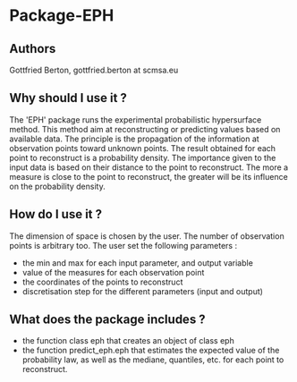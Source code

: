 # Package-EPH
 Authors
--------------------------------------------------------

Gottfried Berton, gottfried.berton at scmsa.eu


Why should I use it ?
-----------------------------------------------------------------------

The 'EPH' package runs the experimental probabilistic hypersurface method. This method aim at
reconstructing or predicting values based on available data. The principle is the propagation of the
information at observation points toward unknown points. The result obtained for each point to reconstruct
is a probability density. The importance given to the input data is based on their distance to the point
to reconstruct. The more a measure is close to the point to reconstruct, the greater will be its
influence on the probability density.

How do I use it ?
-----------------------------------------------------------------------

The dimension of space is chosen by the user. The number of observation points is arbitrary too.
The user set the following parameters :

- the min and max for each input parameter, and output variable
- value of the measures for each observation point
- the coordinates of the points to reconstruct
- discretisation step for the different parameters (input and output)
 
What does the package includes ?
-----------------------------------------------------------------------

- the function class eph that creates an object of class eph
- the function predict_eph.eph that estimates the expected value of the probability law, as well as the mediane, quantiles, etc.
  for each point to reconstruct.
  

